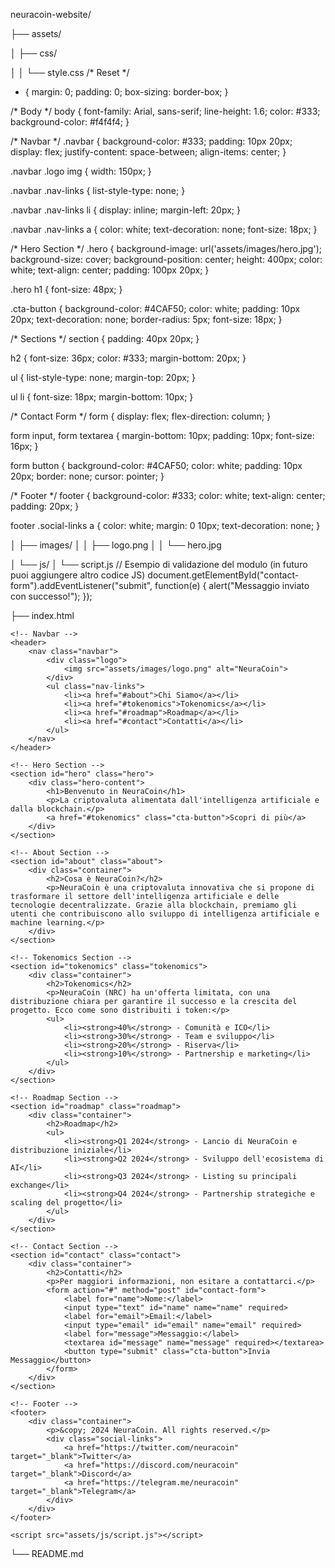 neuracoin-website/

├── assets/

│   ├── css/

│   │   └── style.css
/* Reset */
* {
    margin: 0;
    padding: 0;
    box-sizing: border-box;
}

/* Body */
body {
    font-family: Arial, sans-serif;
    line-height: 1.6;
    color: #333;
    background-color: #f4f4f4;
}

/* Navbar */
.navbar {
    background-color: #333;
    padding: 10px 20px;
    display: flex;
    justify-content: space-between;
    align-items: center;
}

.navbar .logo img {
    width: 150px;
}

.navbar .nav-links {
    list-style-type: none;
}

.navbar .nav-links li {
    display: inline;
    margin-left: 20px;
}

.navbar .nav-links a {
    color: white;
    text-decoration: none;
    font-size: 18px;
}

/* Hero Section */
.hero {
    background-image: url('assets/images/hero.jpg');
    background-size: cover;
    background-position: center;
    height: 400px;
    color: white;
    text-align: center;
    padding: 100px 20px;
}

.hero h1 {
    font-size: 48px;
}

.cta-button {
    background-color: #4CAF50;
    color: white;
    padding: 10px 20px;
    text-decoration: none;
    border-radius: 5px;
    font-size: 18px;
}

/* Sections */
section {
    padding: 40px 20px;
}

h2 {
    font-size: 36px;
    color: #333;
    margin-bottom: 20px;
}

ul {
    list-style-type: none;
    margin-top: 20px;
}

ul li {
    font-size: 18px;
    margin-bottom: 10px;
}

/* Contact Form */
form {
    display: flex;
    flex-direction: column;
}

form input, form textarea {
    margin-bottom: 10px;
    padding: 10px;
    font-size: 16px;
}

form button {
    background-color: #4CAF50;
    color: white;
    padding: 10px 20px;
    border: none;
    cursor: pointer;
}

/* Footer */
footer {
    background-color: #333;
    color: white;
    text-align: center;
    padding: 20px;
}

footer .social-links a {
    color: white;
    margin: 0 10px;
    text-decoration: none;
}

│   ├── images/
│   │   ├── logo.png
│   │   └── hero.jpg

│   └── js/
│       └── script.js
// Esempio di validazione del modulo (in futuro puoi aggiungere altro codice JS)
document.getElementById("contact-form").addEventListener("submit", function(e) {
    alert("Messaggio inviato con successo!");
});

├── index.html
<!DOCTYPE html>
<html lang="it">
<head>
    <meta charset="UTF-8">
    <meta name="viewport" content="width=device-width, initial-scale=1.0">
    <meta name="description" content="NeuraCoin - La criptovaluta alimentata dall'intelligenza artificiale">
    <title>NeuraCoin</title>
    <link rel="stylesheet" href="assets/css/style.css">
</head>
<body>

    <!-- Navbar -->
    <header>
        <nav class="navbar">
            <div class="logo">
                <img src="assets/images/logo.png" alt="NeuraCoin">
            </div>
            <ul class="nav-links">
                <li><a href="#about">Chi Siamo</a></li>
                <li><a href="#tokenomics">Tokenomics</a></li>
                <li><a href="#roadmap">Roadmap</a></li>
                <li><a href="#contact">Contatti</a></li>
            </ul>
        </nav>
    </header>

    <!-- Hero Section -->
    <section id="hero" class="hero">
        <div class="hero-content">
            <h1>Benvenuto in NeuraCoin</h1>
            <p>La criptovaluta alimentata dall'intelligenza artificiale e dalla blockchain.</p>
            <a href="#tokenomics" class="cta-button">Scopri di più</a>
        </div>
    </section>

    <!-- About Section -->
    <section id="about" class="about">
        <div class="container">
            <h2>Cosa è NeuraCoin?</h2>
            <p>NeuraCoin è una criptovaluta innovativa che si propone di trasformare il settore dell'intelligenza artificiale e delle tecnologie decentralizzate. Grazie alla blockchain, premiamo gli utenti che contribuiscono allo sviluppo di intelligenza artificiale e machine learning.</p>
        </div>
    </section>

    <!-- Tokenomics Section -->
    <section id="tokenomics" class="tokenomics">
        <div class="container">
            <h2>Tokenomics</h2>
            <p>NeuraCoin (NRC) ha un'offerta limitata, con una distribuzione chiara per garantire il successo e la crescita del progetto. Ecco come sono distribuiti i token:</p>
            <ul>
                <li><strong>40%</strong> - Comunità e ICO</li>
                <li><strong>30%</strong> - Team e sviluppo</li>
                <li><strong>20%</strong> - Riserva</li>
                <li><strong>10%</strong> - Partnership e marketing</li>
            </ul>
        </div>
    </section>

    <!-- Roadmap Section -->
    <section id="roadmap" class="roadmap">
        <div class="container">
            <h2>Roadmap</h2>
            <ul>
                <li><strong>Q1 2024</strong> - Lancio di NeuraCoin e distribuzione iniziale</li>
                <li><strong>Q2 2024</strong> - Sviluppo dell'ecosistema di AI</li>
                <li><strong>Q3 2024</strong> - Listing su principali exchange</li>
                <li><strong>Q4 2024</strong> - Partnership strategiche e scaling del progetto</li>
            </ul>
        </div>
    </section>

    <!-- Contact Section -->
    <section id="contact" class="contact">
        <div class="container">
            <h2>Contatti</h2>
            <p>Per maggiori informazioni, non esitare a contattarci.</p>
            <form action="#" method="post" id="contact-form">
                <label for="name">Nome:</label>
                <input type="text" id="name" name="name" required>
                <label for="email">Email:</label>
                <input type="email" id="email" name="email" required>
                <label for="message">Messaggio:</label>
                <textarea id="message" name="message" required></textarea>
                <button type="submit" class="cta-button">Invia Messaggio</button>
            </form>
        </div>
    </section>

    <!-- Footer -->
    <footer>
        <div class="container">
            <p>&copy; 2024 NeuraCoin. All rights reserved.</p>
            <div class="social-links">
                <a href="https://twitter.com/neuracoin" target="_blank">Twitter</a>
                <a href="https://discord.com/neuracoin" target="_blank">Discord</a>
                <a href="https://telegram.me/neuracoin" target="_blank">Telegram</a>
            </div>
        </div>
    </footer>

    <script src="assets/js/script.js"></script>
</body>
</html>

└── README.md
